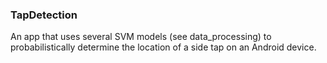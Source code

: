### TapDetection

An app that uses several SVM models (see data_processing) to probabilistically determine the location of a side tap on an Android device.
